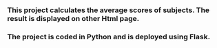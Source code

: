 ### This project calculates the average scores of subjects. The result is displayed on other Html page.
### The project is coded in Python and is deployed using Flask.
